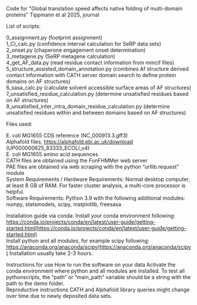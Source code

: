 Code for "Global translation speed affects native folding of multi-domain proteins" Tippmann et al 2025, journal

List of scripts:

0_assignment.py (footprint assignment)<br />
1_CI_calc.py (confidence interval calculation for SeRP data sets)<br />
2_onset.py (chaperone engagement onset determination)<br />
3_metagene.py (SeRP metagene calculation)<br />
4_get_AF_data.py (read residue contact information from mmcif files)<br />
5_structure_assisted_domain_annotation.py (combines Af structure derived contact information with CATH server domain search to define protein domains on AF structures)<br />
6_sasa_calc.py (calculate solvent accessible surface areas of AF structures)<br />
7_unsatisfied_residue_calculation.py (determine unsatisfied residues based on AF structures)<br />
8_unsatisfied_inter_intra_domain_residue_calculation.py (determine unsatisfied residues within and between domains based on AF structures)<br />

Files used:

E. coli MG1655 CDS reference (NC_000913.3.gff3)<br />
Alphafold files, https://alphafold.ebi.ac.uk/download (UP000000625_83333_ECOLI_v4)<br />
E. coli MG1655 amino acid sequences<br />
CATH files are obtained using the FunFHMMer web server<br />
PAE files are obtained via web scraping with the python “urllib.request” module<br />
System Requirements / Hardware Requirements: Normal desktop computer, at least 8 GB of RAM. For faster cluster analysis, a multi-core processor is helpful.<br />
Software Requirements: Python 3.9 with the following additional modules: numpy, statsmodels, scipy, matplotlib, freesasa<br />

Installation guide via conda: Install your conda environment following: https://conda.io/projects/conda/en/latest/user-guide/getting-started.html(https://conda.io/projects/conda/en/latest/user-guide/getting-started.html)<br />
Install python and all modules, for example scipy following: https://anaconda.org/anaconda/scipy(https://anaconda.org/anaconda/scipy) Installation usually take 2-3 hours.

Instructions for use How to run the software on your data Activate the conda environment where python and all modules are installed. To test all pythonscripts, the “path” or “main_path” variable should be a string with the path to the demo folder.<br />
Reproductive instructions CATH and Alphafold library queries might change over time due to newly deposited data sets.
